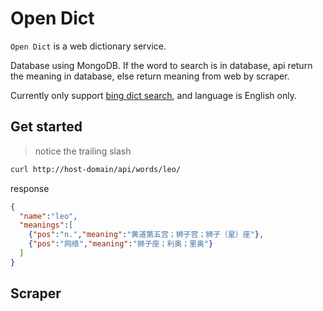 # Open Dict

`Open Dict` is a web dictionary service.

Database using MongoDB. If the word to search is in database, api return the meaning in database, else return meaning from web by scraper.

Currently only support [bing dict search](https://cn.bing.com/dict/search), and language is English only.

## Get started

> notice the trailing slash

```sh
curl http://host-domain/api/words/leo/
```

response

```json
{
  "name":"leo",
  "meanings":[
    {"pos":"n.","meaning":"黄道第五宫；狮子宫；狮子（星）座"},
    {"pos":"网络","meaning":"狮子座；利奥；里奥"}
  ]
}
```

## Scraper
